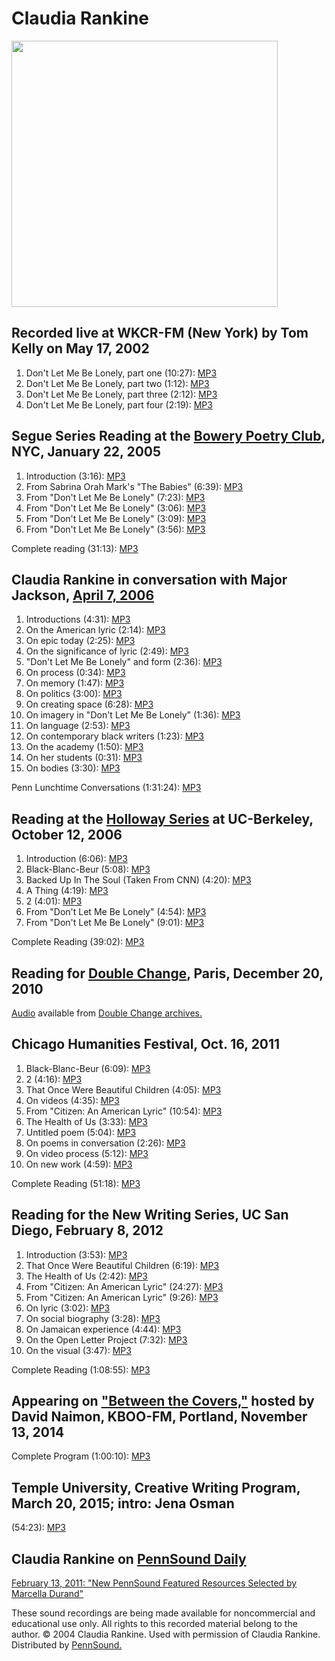 Claudia Rankine
===============

<img src="https://media.sas.upenn.edu/pennsound/misc/Images/Previews/Rankine-Claudia_ChBernstein_3-19-15.jpg" width="426" />

Recorded live at WKCR-FM (New York) by Tom Kelly on May 17, 2002
----------------------------------------------------------------

1.  Don't Let Me Be Lonely, part one (10:27): [MP3](http://media.sas.upenn.edu/pennsound/authors/Rankine/Rankine-Claudia_Dont-Let-Me-Be-Lonely-part1_wkcr_5-17-2002.mp3)
2.  Don't Let Me Be Lonely, part two (1:12): [MP3](http://media.sas.upenn.edu/pennsound/authors/Rankine/Rankine-Claudia_Dont-Let-Me-Be-Lonely-part2_wkcr_5-17-2002.mp3)
3.  Don't Let Me Be Lonely, part three (2:12): [MP3](http://media.sas.upenn.edu/pennsound/authors/Rankine/Rankine-Claudia_Dont-Let-Me-Be-Lonely-part3_wkcr_5-17-2002.mp3)
4.  Don't Let Me Be Lonely, part four (2:19): [MP3](http://media.sas.upenn.edu/pennsound/authors/Rankine/Rankine-Claudia_Dont-Let-Me-Be-Lonely-part4_wkcr_5-17-2002.mp3)


Segue Series Reading at the [Bowery Poetry Club](Segue-BPC.html), NYC, January 22, 2005
---------------------------------------------------------------------------------------

1.  Introduction (3:16): [MP3](https://media.sas.upenn.edu/pennsound/authors/Rankine/1-22-05/Rankine-Claudia_01_Introduction_Segue_NY_1-22-05.mp3)
2.  From Sabrina Orah Mark's "The Babies" (6:39): [MP3](https://media.sas.upenn.edu/pennsound/authors/Rankine/1-22-05/Rankine-Claudia_02_The-Babies-Sabrina-Orah-Mark_Segue_NY_1-22-05.mp3)
3.  From "Don't Let Me Be Lonely" (7:23): [MP3](https://media.sas.upenn.edu/pennsound/authors/Rankine/1-22-05/Rankine-Claudia_03_From-Dont-Let-Me-Be-Lonely_Segue_NY_1-22-05.mp3)
4.  From "Don't Let Me Be Lonely" (3:06): [MP3](https://media.sas.upenn.edu/pennsound/authors/Rankine/1-22-05/Rankine-Claudia_04_From-Dont-Let-Me-Be-Lonely_Segue_NY_1-22-05.mp3)
5.  From "Don't Let Me Be Lonely" (3:09): [MP3](https://media.sas.upenn.edu/pennsound/authors/Rankine/1-22-05/Rankine-Claudia_05_From-Dont-Let-Me-Be-Lonely_Segue_NY_1-22-05.mp3)
6.  From "Don't Let Me Be Lonely" (3:56): [MP3](https://media.sas.upenn.edu/pennsound/authors/Rankine/1-22-05/Rankine-Claudia_06_From-Dont-Let-Me-Be-Lonely_Segue_NY_1-22-05.mp3)

Complete reading (31:13): [MP3](http://media.sas.upenn.edu/pennsound/authors/Rankine/Rankine-Claudia_Segue_NY_1-22-05.mp3)


Claudia Rankine in conversation with Major Jackson, [April 7, 2006](http://writing.upenn.edu/wh/calendar/0406.html#7)
---------------------------------------------------------------------------------------------------------------------

1.  Introductions (4:31): [MP3](https://media.sas.upenn.edu/pennsound/authors/Rankine/4-7-06/Rankine-Claudia_01_Introdutcions_Lunch-Talk_UPenn_4-07-06.mp3)
2.  On the American lyric (2:14): [MP3](https://media.sas.upenn.edu/pennsound/authors/Rankine/4-7-06/Rankine-Claudia_02_On-American-Lyric_Lunch-Talk_UPenn_4-07-06.mp3)
3.  On epic today (2:25): [MP3](https://media.sas.upenn.edu/pennsound/authors/Rankine/4-7-06/Rankine-Claudia_03_On-Epic_Lunch-Talk_UPenn_4-07-06.mp3)
4.  On the significance of lyric (2:49): [MP3](https://media.sas.upenn.edu/pennsound/authors/Rankine/4-7-06/Rankine-Claudia_04_The-Significance-Of-Lyric_Lunch-Talk_UPenn_4-07-06.mp3)
5.  "Don't Let Me Be Lonely" and form (2:36): [MP3](https://media.sas.upenn.edu/pennsound/authors/Rankine/4-7-06/Rankine-Claudia_05_Dont-Let-Me-Be-Lonely-And-Form_Lunch-Talk_UPenn_4-07-06.mp3)
6.  On process (0:34): [MP3](https://media.sas.upenn.edu/pennsound/authors/Rankine/4-7-06/Rankine-Claudia_06_On-Process_Lunch-Talk_UPenn_4-07-06.mp3)
7.  On memory (1:47): [MP3](https://media.sas.upenn.edu/pennsound/authors/Rankine/4-7-06/Rankine-Claudia_07_On-Memory_Lunch-Talk_UPenn_4-07-06.mp3)
8.  On politics (3:00): [MP3](https://media.sas.upenn.edu/pennsound/authors/Rankine/4-7-06/Rankine-Claudia_08_On-Politics_Lunch-Talk_UPenn_4-07-06.mp3)
9.  On creating space (6:28): [MP3](https://media.sas.upenn.edu/pennsound/authors/Rankine/4-7-06/Rankine-Claudia_09_On-Creating-Space_Lunch-Talk_UPenn_4-07-06.mp3)
10. On imagery in "Don't Let Me Be Lonely" (1:36): [MP3](https://media.sas.upenn.edu/pennsound/authors/Rankine/4-7-06/Rankine-Claudia_11_On-Imagery-In-Dont-Let-Me-Be-Lonely_Lunch-Talk_UPenn_4-07-06.mp3)
11. On language (2:53): [MP3](https://media.sas.upenn.edu/pennsound/authors/Rankine/4-7-06/Rankine-Claudia_11_On-language_Lunch-Talk_UPenn_4-07-06.mp3)
12. On contemporary black writers (1:23): [MP3](https://media.sas.upenn.edu/pennsound/authors/Rankine/4-7-06/Rankine-Claudia_12_On-Contemporary-Black-Writers_Lunch-Talk_UPenn_4-07-06.mp3)
13. On the academy (1:50): [MP3](https://media.sas.upenn.edu/pennsound/authors/Rankine/4-7-06/Rankine-Claudia_13_On-The-Academy_Lunch-Talk_UPenn_4-07-06.mp3)
14. On her students (0:31): [MP3](https://media.sas.upenn.edu/pennsound/authors/Rankine/4-7-06/Rankine-Claudia_14_On-Students_Lunch-Talk_UPenn_4-07-06.mp3)
15. On bodies (3:30): [MP3](https://media.sas.upenn.edu/pennsound/authors/Rankine/4-7-06/Rankine-Claudia_15_On-Bodies_Lunch-Talk_UPenn_4-07-06.mp3)

Penn Lunchtime Conversations (1:31:24): [MP3](http://media.sas.upenn.edu/pennsound/authors/Rankine/Rankine-Claudia_Major-Jackson_Lunch-Talk_UPenn_4-07-06.mp3)

Reading at the [Holloway Series](http://writing.upenn.edu/pennsound/x/Holloway-Series.html) at UC-Berkeley, October 12, 2006
----------------------------------------------------------------------------------------------------------------------------

1.  Introduction (6:06): [MP3](https://media.sas.upenn.edu/pennsound/authors/Rankine/10-12-06/Rankine-Claudia_01_Introduction_Holloway-Series_UC-Berkeley_10-12-06.mp3)
2.  Black-Blanc-Beur (5:08): [MP3](https://media.sas.upenn.edu/pennsound/authors/Rankine/10-12-06/Rankine-Claudia_02_Black-Blanc-Beur_Holloway-Series_UC-Berkeley_10-12-06.mp3)
3.  Backed Up In The Soul (Taken From CNN) (4:20): [MP3](https://media.sas.upenn.edu/pennsound/authors/Rankine/10-12-06/Rankine-Claudia_03_Backed-Up-In-The-Soul_Holloway-Series_UC-Berkeley_10-12-06.mp3)
4.  A Thing (4:19): [MP3](https://media.sas.upenn.edu/pennsound/authors/Rankine/10-12-06/Rankine-Claudia_04_A-Thing_Holloway-Series_UC-Berkeley_10-12-06.mp3)
5.  2 (4:01): [MP3](https://media.sas.upenn.edu/pennsound/authors/Rankine/10-12-06/Rankine-Claudia_05_2_Holloway-Series_UC-Berkeley_10-12-06.mp3)
6.  From "Don't Let Me Be Lonely" (4:54): [MP3](https://media.sas.upenn.edu/pennsound/authors/Rankine/10-12-06/Rankine-Claudia_06_From-Dont-Let-Me-Be-Lonely_Holloway-Series_UC-Berkeley_10-12-06.mp3)
7.  From "Don't Let Me Be Lonely" (9:01): [MP3](https://media.sas.upenn.edu/pennsound/authors/Rankine/10-12-06/Rankine-Claudia_07_From-Dont-Let-Me-Be-Lonely_Holloway-Series_UC-Berkeley_10-12-06.mp3)

Complete Reading (39:02): [MP3](http://media.sas.upenn.edu/pennsound/authors/Rankine/Holloway-Series/Rankine-Claudia_Pugh-Megan_02_Rankine_Holloway-Series_UC-Berkeley_10-12-06.mp3)

Reading for [Double Change](http://writing.upenn.edu/pennsound/x/Double-Change.php), Paris, December 20, 2010
-------------------------------------------------------------------------------------------------------------

[Audio](http://doublechange.org/2010/12/10/20-12-10-claudia-rankine-cole-swensen-nicolas-pesques/) available from [Double Change archives.](http://doublechange.org/archives/)


Chicago Humanities Festival, Oct. 16, 2011
------------------------------------------

1.  Black-Blanc-Beur (6:09): [MP3](https://media.sas.upenn.edu/pennsound/authors/Rankine/10-16-11/Rankine-Claudia_01_Black-Blanc-Beur_Chicago-Humanities-Fest_10-16-11.mp3)
2.  2 (4:16): [MP3](https://media.sas.upenn.edu/pennsound/authors/Rankine/10-16-11/Rankine-Claudia_02_2_Chicago-Humanities-Fest_10-16-11.mp3)
3.  That Once Were Beautiful Children (4:05): [MP3](https://media.sas.upenn.edu/pennsound/authors/Rankine/10-16-11/Rankine-Claudia_03_That-Once-Were-Beautiful-Children_Chicago-Humanities-Fest_10-16-11.mp3)
4.  On videos (4:35): [MP3](https://media.sas.upenn.edu/pennsound/authors/Rankine/10-16-11/Rankine-Claudia_04_On-Videos_Chicago-Humanities-Fest_10-16-11.mp3)
5.  From "Citizen: An American Lyric" (10:54): [MP3](https://media.sas.upenn.edu/pennsound/authors/Rankine/10-16-11/Rankine-Claudia_05_From-Citizen-An-American-Lyric_Chicago-Humanities-Fest_10-16-11.mp3)
6.  The Health of Us (3:33): [MP3](https://media.sas.upenn.edu/pennsound/authors/Rankine/10-16-11/Rankine-Claudia_06_The-Health-Of-Us_Chicago-Humanities-Fest_10-16-11.mp3)
7.  Untitled poem (5:04): [MP3](https://media.sas.upenn.edu/pennsound/authors/Rankine/10-16-11/Rankine-Claudia_07_Untitled-Poem_Chicago-Humanities-Fest_10-16-11.mp3)
8.  On poems in conversation (2:26): [MP3](https://media.sas.upenn.edu/pennsound/authors/Rankine/10-16-11/Rankine-Claudia_08_On-Poems-In-Conversation_Chicago-Humanities-Fest_10-16-11.mp3)
9.  On video process (5:12): [MP3](https://media.sas.upenn.edu/pennsound/authors/Rankine/10-16-11/Rankine-Claudia_09_On-Video-Process_Chicago-Humanities-Fest_10-16-11.mp3)
10. On new work (4:59): [MP3](https://media.sas.upenn.edu/pennsound/authors/Rankine/10-16-11/Rankine-Claudia_10_On-New-Work_Chicago-Humanities-Fest_10-16-11.mp3)

Complete Reading (51:18): [MP3](http://media.sas.upenn.edu/pennsound/authors/Rankine/Rankine-Claudia_Chicago-Humanities-Fest_10-16-11.mp3)


Reading for the New Writing Series, UC San Diego, February 8, 2012
------------------------------------------------------------------

1.  Introduction (3:53): [MP3](https://media.sas.upenn.edu/pennsound/authors/Rankine/2-8-12/Rankine-Claudia_01_Introduction_New-Writing-Series_UCSD_2-8-12.mp3)
2.  That Once Were Beautiful Children (6:19): [MP3](https://media.sas.upenn.edu/pennsound/authors/Rankine/2-8-12/Rankine-Claudia_02_That-Once-Were-Beautiful-Children_New-Writing-Series_UCSD_2-8-12.mp3)
3.  The Health of Us (2:42): [MP3](https://media.sas.upenn.edu/pennsound/authors/Rankine/2-8-12/Rankine-Claudia_03_The-Health-Of-Us_New-Writing-Series_UCSD_2-8-12.mp3)
4.  From "Citizen: An American Lyric" (24:27): [MP3](https://media.sas.upenn.edu/pennsound/authors/Rankine/2-8-12/Rankine-Claudia_04_From-Citizen_New-Writing-Series_UCSD_2-8-12.mp3)
5.  From "Citizen: An American Lyric" (9:26): [MP3](https://media.sas.upenn.edu/pennsound/authors/Rankine/2-8-12/Rankine-Claudia_05_From-Citizen_New-Writing-Series_UCSD_2-8-12.mp3)
6.  On lyric (3:02): [MP3](https://media.sas.upenn.edu/pennsound/authors/Rankine/2-8-12/Rankine-Claudia_06_On-lyric_New-Writing-Series_UCSD_2-8-12.mp3)
7.  On social biography (3:28): [MP3](https://media.sas.upenn.edu/pennsound/authors/Rankine/2-8-12/Rankine-Claudia_07_On-Social-Biography_Complete-Reading_New-Writing-Series_UCSD_2-8-12.mp3)
8.  On Jamaican experience (4:44): [MP3](https://media.sas.upenn.edu/pennsound/authors/Rankine/2-8-12/Rankine-Claudia_08_On-Jamaican-Experience_New-Writing-Series_UCSD_2-8-12.mp3)
9.  On the Open Letter Project (7:32): [MP3](https://media.sas.upenn.edu/pennsound/authors/Rankine/2-8-12/Rankine-Claudia_09_On-Open-Letter-Project_New-Writing-Series_UCSD_2-8-12.mp3)
10. On the visual (3:47): [MP3](https://media.sas.upenn.edu/pennsound/authors/Rankine/2-8-12/Rankine-Claudia_10_On-Visual_New-Writing-Series_UCSD_2-8-12.mp3)

Complete Reading (1:08:55): [MP3](http://media.sas.upenn.edu/pennsound/authors/Rankine/Rankine-Claudia_Complete-Reading_New-Writing-Series_UCSD_2-8-12.mp3)

Appearing on ["Between the Covers,"](Between-the-Covers.php) hosted by David Naimon, KBOO-FM, Portland, November 13, 2014
-------------------------------------------------------------------------------------------------------------------------

Complete Program (1:00:10): [MP3](http://media.sas.upenn.edu/pennsound/authors/Rankine/Rankine-Claudia_Between-the-Covers_KBOO_Portland_11-13-14.mp3)

Temple University, Creative Writing Program, March 20, 2015; intro: Jena Osman
----------------------------------------------------------------------------------

(54:23): [MP3](https://media.sas.upenn.edu/pennsound/authors/Rankine/Rankine-Claudia_Citizen_Temple_3-19-14.mp3)

Claudia Rankine on [PennSound Daily](http://writing.upenn.edu/pennsound/daily)
------------------------------------------------------------------------------

[February 13, 2011: "New PennSound Featured Resources Selected by Marcella Durand"](http://writing.upenn.edu/pennsound/daily/201102.php#13_22:55)

  

These sound recordings are being made available for noncommercial
and educational use only. All rights to this recorded material belong to the author. © 2004 Claudia Rankine. Used with permission of Claudia Rankine. Distributed by [PennSound.](../index.html)
